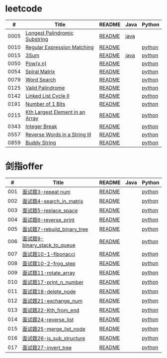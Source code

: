 # leetcode
| # | Title | README | Java | Python |
| ---- | ---- | ---- | ---- | ---- |
| 0005 | [Longest Palindromic Substring](https://leetcode.com/problems/longest-palindromic-substring/) | [README](https://github.com/Christmas-Wong/leetcode/blob/master/solutions/0005-Longest-Palindromic-Substring/README.md) | [java](https://github.com/Christmas-Wong/leetcode/blob/master/solutions/0005-Longest-Palindromic-Substring/0005.java) | |
| 0010 | [Regular Expression Matching](https://leetcode.com/problems/regular-expression-matching/) | [README](https://github.com/Christmas-Wong/leetcode/blob/master/solutions/0010-Regular%20Expression%20Matching/README.md) | | [python](https://github.com/Christmas-Wong/leetcode/blob/master/solutions/0010-Regular%20Expression%20Matching/Regular_Expression_Matching.py)|
| 0015 | [3Sum](https://leetcode.com/problems/3sum/) | [README](https://github.com/Christmas-Wong/leetcode/blob/master/solutions/0015-3Sum/README.md) | [java](https://github.com/Christmas-Wong/leetcode/blob/master/solutions/0015-3Sum/javaSolution.java) | [python](https://github.com/Christmas-Wong/leetcode/blob/master/solutions/0015-3Sum/pythonSolution.py)|
| 0050 | [Pow(x,n)](https://leetcode.com/problems/spiral-matrix/) | [README](https://github.com/Christmas-Wong/leetcode/blob/master/solutions/0050-Pow(x%2C%20n)/README.md) | | [python](https://github.com/Christmas-Wong/leetcode/blob/master/solutions/0050-Pow(x%2C%20n)/myPow.py)|
| 0054 | [Spiral Matrix](https://leetcode.com/problems/powx-n/) | [README](https://github.com/Christmas-Wong/leetcode/blob/master/solutions/0054-Spiral%20Matrix/README.md) | | [python](https://github.com/Christmas-Wong/leetcode/blob/master/solutions/0054-Spiral%20Matrix/spiral_order.py)|
| 0079 | [Word Search](https://leetcode.com/problems/word-search/) | [README](https://github.com/Christmas-Wong/leetcode/blob/master/solutions/0079-Word-Search/README.md) | | [python](https://github.com/Christmas-Wong/leetcode/blob/master/solutions/0079-Word-Search/word_search.py)|
| 0125 | [Valid Palindrome](https://leetcode.com/problems/valid-palindrome/) | [README](https://github.com/Christmas-Wong/leetcode/blob/master/solutions/0125-Valid-Palindrome/README.md) |  | [python](https://github.com/Christmas-Wong/leetcode/blob/master/solutions/0125-Valid-Palindrome/0125.py)|
| 0142 | [Linked List Cycle II](https://leetcode.com/problems/linked-list-cycle-ii/) | [README](https://github.com/Christmas-Wong/leetcode/blob/master/solutions/0142-Linked%20List%20Cycle%20II/README.md) |  | [python](https://github.com/Christmas-Wong/leetcode/blob/master/solutions/0142-Linked%20List%20Cycle%20II/pythonSolution.py)|
| 0191 | [Number of 1 Bits](https://leetcode.com/problems/number-of-1-bits/) | [README](https://github.com/Christmas-Wong/leetcode/blob/master/solutions/0191-Number%20of%201%20Bits/README.md) |  | [python](https://github.com/Christmas-Wong/leetcode/blob/master/solutions/0191-Number%20of%201%20Bits/number_of_1_bits.py)|
| 0215 | [Kth Largest Element in an Array](https://leetcode.com/problems/kth-largest-element-in-an-array/) | [README](https://github.com/Christmas-Wong/leetcode/blob/master/solutions/0215-%20Kth%20Largest%20Element%20in%20an%20Array/README.md) |  | [python](https://github.com/Christmas-Wong/leetcode/blob/master/solutions/0215-%20Kth%20Largest%20Element%20in%20an%20Array/pythonSolution.py)|
| 0343 | [Integer Break](https://leetcode.com/problems/integer-break/submissions/) | [README](https://github.com/Christmas-Wong/leetcode/blob/master/solutions/0343-Integer%20Break/README.md) |  | [python](https://github.com/Christmas-Wong/leetcode/blob/master/solutions/0343-Integer%20Break/integer_break.py)|
| 0557 | [Reverse Words in a String III](https://leetcode.com/problems/reverse-words-in-a-string-iii/) | [README](https://github.com/Christmas-Wong/leetcode/blob/master/solutions/0557-Reverse-Words-in-a-String-III/README.md) |  | [python](https://github.com/Christmas-Wong/leetcode/blob/master/solutions/0557-Reverse-Words-in-a-String-III/pythonSolution.py)|
| 0859 | [Buddy String](https://leetcode.com/problems/buddy-strings/) | [README](https://github.com/Christmas-Wong/leetcode/blob/master/solutions/0859-Buddy-String/README.md) |  | [python](https://github.com/Christmas-Wong/leetcode/blob/master/solutions/0859-Buddy-String/pythonSolution.py)|

# 剑指offer
| # | Title | README | Java | Python |
| ---- | ---- | ---- | ---- | ---- |
| 001 | [面试题3-repeat num](https://leetcode-cn.com/problems/shu-zu-zhong-zhong-fu-de-shu-zi-lcof/) | [README](https://github.com/Christmas-Wong/leetcode/blob/master/solutions/%E9%9D%A2%E8%AF%95%E9%A2%983-%E9%87%8D%E5%A4%8D%E6%95%B0%E5%AD%97/README.md) | | [python](https://github.com/Christmas-Wong/leetcode/blob/master/solutions/%E9%9D%A2%E8%AF%95%E9%A2%983-%E9%87%8D%E5%A4%8D%E6%95%B0%E5%AD%97/repeat_num.py) |
| 002 | [面试题4-search_in_matrix](https://leetcode-cn.com/problems/er-wei-shu-zu-zhong-de-cha-zhao-lcof/) | [README](https://github.com/Christmas-Wong/leetcode/blob/master/solutions/%E9%9D%A2%E8%AF%95%E9%A2%984-%E4%BA%8C%E7%BB%B4%E6%95%B0%E7%BB%84%E4%B8%AD%E7%9A%84%E6%9F%A5%E6%89%BE/README.md) | | [python](https://github.com/Christmas-Wong/leetcode/blob/master/solutions/%E9%9D%A2%E8%AF%95%E9%A2%984-%E4%BA%8C%E7%BB%B4%E6%95%B0%E7%BB%84%E4%B8%AD%E7%9A%84%E6%9F%A5%E6%89%BE/search_in_matrix.py) |
| 003 | [面试题5-replace_space](https://leetcode-cn.com/problems/ti-huan-kong-ge-lcof/) | [README](https://github.com/Christmas-Wong/leetcode/blob/master/solutions/%E9%9D%A2%E8%AF%95%E9%A2%985-%E6%9B%BF%E6%8D%A2%E7%A9%BA%E6%A0%BC/REAADME.md) | | [python](https://github.com/Christmas-Wong/leetcode/blob/master/solutions/%E9%9D%A2%E8%AF%95%E9%A2%985-%E6%9B%BF%E6%8D%A2%E7%A9%BA%E6%A0%BC/ReplaceSpace.py) |
| 004 | [面试题6-reverse_print](https://leetcode-cn.com/problems/cong-wei-dao-tou-da-yin-lian-biao-lcof/) | [README](https://github.com/Christmas-Wong/leetcode/blob/master/solutions/%E9%9D%A2%E8%AF%95%E9%A2%986-%E5%8F%8D%E8%BD%AC%E9%93%BE%E8%A1%A8/README.md) | | [python](https://github.com/Christmas-Wong/leetcode/blob/master/solutions/%E9%9D%A2%E8%AF%95%E9%A2%986-%E5%8F%8D%E8%BD%AC%E9%93%BE%E8%A1%A8/ReversePrint.py) |
| 005 | [面试题7-rebuild_binary_tree](https://leetcode-cn.com/problems/zhong-jian-er-cha-shu-lcof/) | [README](https://github.com/Christmas-Wong/leetcode/blob/master/solutions/%E9%9D%A2%E8%AF%95%E9%A2%987-%E9%87%8D%E6%9E%84%E4%BA%8C%E5%8F%89%E6%A0%91/README.md) | | [python](https://github.com/Christmas-Wong/leetcode/blob/master/solutions/%E9%9D%A2%E8%AF%95%E9%A2%987-%E9%87%8D%E6%9E%84%E4%BA%8C%E5%8F%89%E6%A0%91/ReBuildTree.py) |
| 006 | [面试题9-binary_stack_to_queue](https://leetcode-cn.com/problems/yong-liang-ge-zhan-shi-xian-dui-lie-lcof/) | [README](https://github.com/Christmas-Wong/leetcode/blob/master/solutions/%E9%9D%A2%E8%AF%95%E9%A2%989-%E4%B8%A4%E4%B8%AA%E6%A0%88%E5%AE%9E%E7%8E%B0%E9%98%9F%E5%88%97/README.md) | | [python](https://github.com/Christmas-Wong/leetcode/blob/master/solutions/%E9%9D%A2%E8%AF%95%E9%A2%989-%E4%B8%A4%E4%B8%AA%E6%A0%88%E5%AE%9E%E7%8E%B0%E9%98%9F%E5%88%97/BinaryStackToQueue.py) |
| 007 | [面试题10-1-fibonacci](https://leetcode-cn.com/problems/fei-bo-na-qi-shu-lie-lcof/) | [README](https://github.com/Christmas-Wong/leetcode/blob/master/solutions/%E9%9D%A2%E8%AF%95%E9%A2%9810-1-%E6%96%90%E6%B3%A2%E9%82%A3%E5%A5%91%E6%95%B0%E5%88%97/README.md) | | [python](https://github.com/Christmas-Wong/leetcode/blob/master/solutions/%E9%9D%A2%E8%AF%95%E9%A2%9810-1-%E6%96%90%E6%B3%A2%E9%82%A3%E5%A5%91%E6%95%B0%E5%88%97/fibonacci.py) |
| 008 | [面试题10-2-frog_step](https://leetcode-cn.com/problems/qing-wa-tiao-tai-jie-wen-ti-lcof/) | [README](https://github.com/Christmas-Wong/leetcode/blob/master/solutions/%E9%9D%A2%E8%AF%95%E9%A2%9810-2-%E9%9D%92%E8%9B%99%E8%B7%B3%E5%8F%B0%E9%98%B6/README.md) | | [python](https://github.com/Christmas-Wong/leetcode/blob/master/solutions/%E9%9D%A2%E8%AF%95%E9%A2%9810-2-%E9%9D%92%E8%9B%99%E8%B7%B3%E5%8F%B0%E9%98%B6/frog_step.py) |
| 009 | [面试题11-rotate_array](https://leetcode-cn.com/problems/xuan-zhuan-shu-zu-de-zui-xiao-shu-zi-lcof/) | [README](https://github.com/Christmas-Wong/leetcode/blob/master/solutions/%E9%9D%A2%E8%AF%95%E9%A2%9811-%E5%8F%8D%E8%BD%AC%E6%95%B0%E7%BB%84/README.md) | | [python](https://github.com/Christmas-Wong/leetcode/blob/master/solutions/%E9%9D%A2%E8%AF%95%E9%A2%9811-%E5%8F%8D%E8%BD%AC%E6%95%B0%E7%BB%84/rotate_array.py) |
| 010 | [面试题17-print_n_number](https://leetcode-cn.com/problems/da-yin-cong-1dao-zui-da-de-nwei-shu-lcof/) | [README](https://github.com/Christmas-Wong/leetcode/blob/master/solutions/%E9%9D%A2%E8%AF%95%E9%A2%9817-%E6%89%93%E5%8D%B0%E4%BB%8E1%E5%88%B0%E6%9C%80%E5%A4%A7%E7%9A%84n%E4%BD%8D%E6%95%B0/README.md) | | [python](https://github.com/Christmas-Wong/leetcode/blob/master/solutions/%E9%9D%A2%E8%AF%95%E9%A2%9817-%E6%89%93%E5%8D%B0%E4%BB%8E1%E5%88%B0%E6%9C%80%E5%A4%A7%E7%9A%84n%E4%BD%8D%E6%95%B0/print_n_number.py) |
| 011 | [面试题18-delete_node](https://leetcode-cn.com/problems/shan-chu-lian-biao-de-jie-dian-lcof/) | [README](https://github.com/Christmas-Wong/leetcode/blob/master/solutions/%E9%9D%A2%E8%AF%95%E9%A2%9818-%E5%88%A0%E9%99%A4%E9%93%BE%E8%A1%A8%E8%8A%82%E7%82%B9/README.md) | | [python](https://github.com/Christmas-Wong/leetcode/blob/master/solutions/%E9%9D%A2%E8%AF%95%E9%A2%9818-%E5%88%A0%E9%99%A4%E9%93%BE%E8%A1%A8%E8%8A%82%E7%82%B9/delete_node.py) |
| 012 | [面试题21-exchange_num](https://leetcode-cn.com/problems/diao-zheng-shu-zu-shun-xu-shi-qi-shu-wei-yu-ou-shu-qian-mian-lcof/) | [README](https://github.com/Christmas-Wong/leetcode/blob/master/solutions/%E9%9D%A2%E8%AF%95%E9%A2%9821-%E4%BA%A4%E6%8D%A2%E5%A5%87%E6%95%B0%E5%81%B6%E6%95%B0%E4%BD%8D%E7%BD%AE/README.md) | | [python](https://github.com/Christmas-Wong/leetcode/blob/master/solutions/%E9%9D%A2%E8%AF%95%E9%A2%9821-%E4%BA%A4%E6%8D%A2%E5%A5%87%E6%95%B0%E5%81%B6%E6%95%B0%E4%BD%8D%E7%BD%AE/exchange_number.py) |
| 013 | [面试题22-Kth_from_end](https://leetcode-cn.com/problems/lian-biao-zhong-dao-shu-di-kge-jie-dian-lcof/) | [README](https://github.com/Christmas-Wong/leetcode/blob/master/solutions/%E9%9D%A2%E8%AF%95%E9%A2%9822-%E6%89%93%E5%8D%B0%E9%93%BE%E8%A1%A8%E5%80%92%E6%95%B0%E7%AC%ACk%E4%B8%AA%E6%95%B0%E5%80%BC/README.md) | | [python](https://github.com/Christmas-Wong/leetcode/blob/master/solutions/%E9%9D%A2%E8%AF%95%E9%A2%9822-%E6%89%93%E5%8D%B0%E9%93%BE%E8%A1%A8%E5%80%92%E6%95%B0%E7%AC%ACk%E4%B8%AA%E6%95%B0%E5%80%BC/kth_from_end.py) |
| 014 | [面试题24-reverse_list](https://leetcode-cn.com/problems/fan-zhuan-lian-biao-lcof/) | [README](https://github.com/Christmas-Wong/leetcode/blob/master/solutions/%E9%9D%A2%E8%AF%95%E9%A2%9824-%E5%8F%8D%E8%BD%AC%E9%93%BE%E8%A1%A8/README.md) | | [python](https://github.com/Christmas-Wong/leetcode/blob/master/solutions/%E9%9D%A2%E8%AF%95%E9%A2%9824-%E5%8F%8D%E8%BD%AC%E9%93%BE%E8%A1%A8/reverse_list_node.py) |
| 015 | [面试题25-merge_list_node](https://leetcode-cn.com/problems/he-bing-liang-ge-pai-xu-de-lian-biao-lcof/) | [README](https://github.com/Christmas-Wong/leetcode/blob/master/solutions/%E9%9D%A2%E8%AF%95%E9%A2%9825-%E6%8B%BC%E6%8E%A5%E9%93%BE%E8%A1%A8/README.md) | | [python](https://github.com/Christmas-Wong/leetcode/blob/master/solutions/%E9%9D%A2%E8%AF%95%E9%A2%9825-%E6%8B%BC%E6%8E%A5%E9%93%BE%E8%A1%A8/merge_list.py) |
| 016 | [面试题26-is_sub_structure](https://leetcode-cn.com/problems/shu-de-zi-jie-gou-lcof/) | [README](https://github.com/Christmas-Wong/leetcode/blob/master/solutions/%E9%9D%A2%E8%AF%95%E9%A2%9826-%E6%A0%91%E7%9A%84%E5%AD%90%E7%BB%93%E6%9E%84/README.md) | | [python](https://github.com/Christmas-Wong/leetcode/blob/master/solutions/%E9%9D%A2%E8%AF%95%E9%A2%9826-%E6%A0%91%E7%9A%84%E5%AD%90%E7%BB%93%E6%9E%84/is_sub_structure.py) |
| 017 | [面试题27-invert_tree](https://leetcode-cn.com/problems/shu-de-zi-jie-gou-lcof/) | [README](https://github.com/Christmas-Wong/leetcode/blob/master/solutions/%E9%9D%A2%E8%AF%95%E9%A2%9827-%E4%BA%8C%E5%8F%89%E6%A0%91%E7%9A%84%E9%95%9C%E5%83%8F/README.md) | | [python](https://github.com/Christmas-Wong/leetcode/blob/master/solutions/%E9%9D%A2%E8%AF%95%E9%A2%9827-%E4%BA%8C%E5%8F%89%E6%A0%91%E7%9A%84%E9%95%9C%E5%83%8F/invert_tree.py) |






